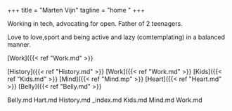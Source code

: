 +++
title = "Marten Vijn"
tagline = "home "
+++


Working in tech, advocating for open. Father of 2 teenagers.

Love to love,sport and being active and lazy (comtemplating) in a
balanced manner.

[Work]({{< ref "Work.md" >}}
 
[History]({{< ref "History.md" >}}
 [Work]({{< ref "Work.md" >}}
 [Kids]({{< ref "Kids.md" >}}
 [Mind]({{< ref "Mind.mp" >}}
 [Heart]({{< ref "Heart.md" >}}
 [Belly]({{< ref "Belly.md" >}}

Belly.md  Hart.md  History.md  _index.md  Kids.md  Mind.md  Work.md

